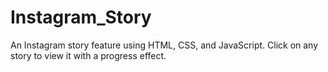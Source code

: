 # Instagram_Story
An Instagram story feature using HTML, CSS, and JavaScript.
Click on any story to view it with a progress effect.
